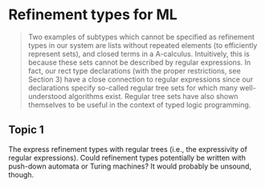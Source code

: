 # Refinement types for ML

> Two examples of subtypes which cannot be specified as refinement types in our
> system are lists without repeated elements (to efficiently represent sets),
> and closed terms in a A-calculus. Intuitively, this is because these sets
> cannot be described by regular expressions. In fact, our rect type
> declarations (with the proper restrictions, see Section 3) have a close
> connection to regular expressions since our declarations specify so-called
> regular tree sets for which many well-understood algorithms exist. Regular
> tree sets have also shown themselves to be useful in the context of typed
> logic programming.

## Topic 1

The express refinement types with regular trees (i.e., the expressivity of
regular expressions). Could refinement types potentially be written with
push-down automata or Turing machines? It would probably be unsound, though.
